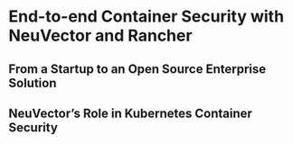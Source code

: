 # End-to-end Container Security with NeuVector and Rancher


## From a Startup to an Open Source Enterprise Solution


## NeuVector’s Role in Kubernetes Container Security